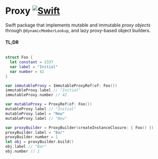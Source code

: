 # Proxy [![Swift](https://img.shields.io/badge/swift-5.1-orange.svg?style=flat)](#)

Swift package that implements mutable and immutable *proxy objects* through `@dynamicMemberLookup`, 
and lazy proxy-based object builders.

#### TL;DR

```swift

struct Foo {
  let constant = 1337
  var label = "Initial"
  var number = 42
}

var immutableProxy = ImmutableProxyRef(of: Foo())
immutableProxy.label // "Initial"
immutableProxy.number // 42

var mutableProxy = ProxyRef(of: Foo())
mutableProxy.label // "Initial"
mutableProxy.label = "New"
mutableProxy.label // "New"

var proxyBuilder = ProxyBuilder(createInstanceClosure: { Foo() })
proxyBuilder.label = "Bar"
proxyBuilder.number = 1
let obj = proxyBuilder.build()
obj.label // "Bar"
obj.number // 1

```

